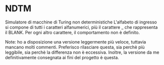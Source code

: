 # NDTM
Simulatore di macchine di Turing non deterministiche
L'alfabeto di ingresso si compone di tutti i caratteri alfanumerici, più il carattere _ che rappresenta il BLANK. Per ogni altro carattere, il comportamento non è definito.

Note: ho a disposizione una versione leggermente più veloce, tuttavia mancano molti commenti. Preferisco rilasciare questa, sia perchè più leggibile, sia perchè la differenza non è eccessiva. Inoltre, la versione da me definitivamente consegnata ai fini del progetto è questa.

